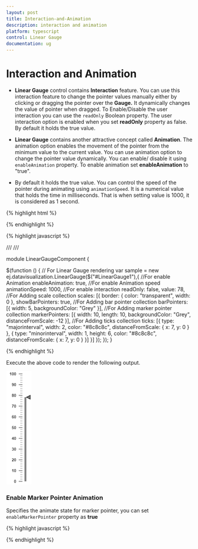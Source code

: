 ```yaml
---
layout: post
title: Interaction-and-Animation
description: interaction and animation
platform: typescript
control: Linear Gauge
documentation: ug
---
```


# Interaction and Animation

* **Linear Gauge** control contains **Interaction** feature. You can use this interaction feature to change the pointer values manually either by clicking or dragging the pointer over the **Gauge.** It dynamically changes the value of pointer when dragged. To Enable/Disable the user interaction you can use the `readOnly` Boolean property. The user interaction option is enabled when you set **readOnly** property as false. By default it holds the true value.

* **Linear Gauge** contains another attractive concept called **Animation**. The animation option enables the movement of the pointer from the minimum value to the current value. You can use animation option to change the pointer value dynamically. You can enable/ disable it using `enableAnimation` property. To enable animation set **enableAnimation** to "true". 

* By default it holds the true value. You can control the speed of the pointer during animating using `animationSpeed`. It is a numerical value that holds the time in milliseconds. That is when setting value is 1000, it is considered as 1 second.


{% highlight html %}

<div id="LinearGauge1"></div>

{% endhighlight %}

{% highlight javascript %}

/// <reference path="../tsfiles/jquery.d.ts"></reference>
/// <reference path="../tsfiles/ej.web.all.d.ts"></reference>

module LinearGaugeComponent {

$(function () {
        // For Linear Gauge rendering
       var sample = new ej.datavisualization.LinearGauge($("#LinearGauge1"),{
            //For enable Animation
            enableAnimation: true,
            //For enable Animation speed
            animationSpeed: 1000,
            //For enable interaction
            readOnly: false,
            value: 78,
            //For Adding scale collection
            scales: [{
                border: { color: "transparent", width: 0 },
                showBarPointers: true,
                //For Adding bar pointer collection 
                barPointers: [{ width: 5, backgroundColor: "Grey" }],
                //For Adding marker pointer collection
                markerPointers: [{
                    width: 10, length: 10, backgroundColor: "Grey", distanceFromScale: -12
                }],
                //For Adding ticks collection
                ticks: [{
                    type: "majorinterval", width: 2,
                    color: "#8c8c8c", distanceFromScale: { x: 7, y: 0 }
                },
                {
                    type: "minorinterval", width: 1, height: 6,
                    color: "#8c8c8c", distanceFromScale: { x: 7, y: 0 }
                }]
            }]
        });
    });
}

{% endhighlight %}



Execute the above code to render the following output.

![](Interaction-and-Animation_images/Interaction-and-Animation_img1.png)

### Enable Marker Pointer Animation

Specifies the animate state for marker pointer, you can set `enableMarkerPointer` property as **true**

{% highlight javascript %}

<div id="LinearGauge1"></div> 
 
<script>
      var sample = new ej.datavisualization.LinearGauge($("#LinearGauge1"),{ enableMarkerPointerAnimation: true, value:50});  
</script>

{% endhighlight %}

